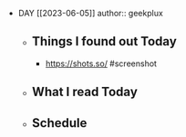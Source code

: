 - DAY [[2023-06-05]]
  author:: geekplux
	- ## Things I found out Today
		- https://shots.so/ #screenshot
	- ## What I read Today
	- ## Schedule